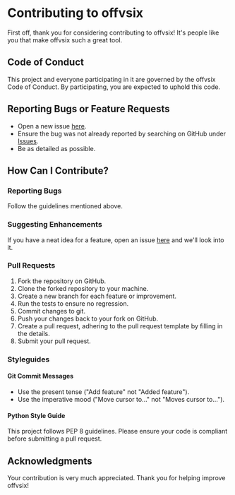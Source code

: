 # Contributing to offvsix

First off, thank you for considering contributing to offvsix! It's people like you that make offvsix such a great tool.

## Code of Conduct

This project and everyone participating in it are governed by the offvsix Code of Conduct. By participating, you are expected to uphold this code.

## Reporting Bugs or Feature Requests

- Open a new issue [here](https://github.com/exaluc/offvsix/issues/new).
- Ensure the bug was not already reported by searching on GitHub under [Issues](https://github.com/exaluc/offvsix/issues).
- Be as detailed as possible.

## How Can I Contribute?

### Reporting Bugs

Follow the guidelines mentioned above.

### Suggesting Enhancements

If you have a neat idea for a feature, open an issue [here](https://github.com/exaluc/offvsix/issues/new) and we'll look into it.

### Pull Requests

1. Fork the repository on GitHub.
2. Clone the forked repository to your machine.
3. Create a new branch for each feature or improvement.
4. Run the tests to ensure no regression.
5. Commit changes to git.
6. Push your changes back to your fork on GitHub.
7. Create a pull request, adhering to the pull request template by filling in the details.
8. Submit your pull request.

### Styleguides

#### Git Commit Messages

- Use the present tense ("Add feature" not "Added feature").
- Use the imperative mood ("Move cursor to..." not "Moves cursor to...").

#### Python Style Guide

This project follows PEP 8 guidelines. Please ensure your code is compliant before submitting a pull request.

## Acknowledgments

Your contribution is very much appreciated. Thank you for helping improve offvsix!
